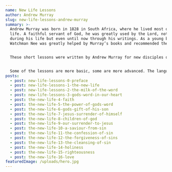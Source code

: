 ```yaml
---
name: New Life Lessons
author: Andrew Murray
slug: new-life-lessons-andrew-murray
summary: >-
  Andrew Murray was born in 1828 in South Africa, where he lived most of his
  life. A faithful servant of God, he was greatly used by the Lord, not only
  during his life but even until now through his writings. As a young believer,
  Watchman Nee was greatly helped by Murray’s books and recommended them.


  These short lessons were written by Andrew Murray for new disciples of Jesus. They are simple and basic but VERY important. Whether we are new in the Lord’s path or we’ve been there for years, these truths need to be engraved in our hearts and our understanding, not only for ourselves but also to be able to help others.


  Some of the lessons are more basic, some are more advanced. The language is simple and easy to understand, and while each lesson is rather short, there are substantial Scripture references for further study. Let each reader receive according to their capacity and growth level, as the Lord confirms His truths in the heart. He is  our Good Shepherd, and He knows how to give us our “portion of food at the proper time”.
posts:
  - post: new-life-lessons-0-preface
  - post: new-life-lessons-1-the-new-life
  - post: new-life-lessons-2-the-milk-of-the-word
  - post: new-life-lessons-3-gods-word-in-our-heart
  - post: the-new-life-4-faith
  - post: the-new-life-5-the-power-of-gods-word
  - post: the-new-life-6-gods-gift-of-his-son
  - post: the-new-life-7-jesus-surrender-of-himself
  - post: the-new-life-8-children-of-god
  - post: the-new-life-9-our-surrender-to-jesus
  - post: the-new-life-10-a-saviour-from-sin
  - post: the-new-life-11-the-confession-of-sin
  - post: the-new-life-12-the-forgiveness-of-sins
  - post: the-new-life-13-the-cleansing-of-sin
  - post: the-new-life-14-holiness
  - post: the-new-life-15-righteousness
  - post: the-new-life-16-love
featuredImage: /uploads/hero.jpg
---
```


